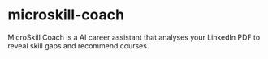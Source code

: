 # microskill-coach
MicroSkill Coach is a AI career assistant that analyses your LinkedIn PDF to reveal skill gaps and recommend courses.
